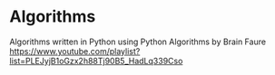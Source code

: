 # Algorithms
Algorithms written in Python using Python Algorithms by Brain Faure
https://www.youtube.com/playlist?list=PLEJyjB1oGzx2h88Tj90B5_HadLq339Cso
